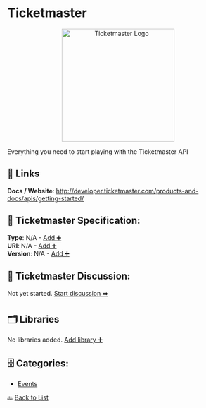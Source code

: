 # Ticketmaster
<p align="center">
    <img width="256" src="https://raw.githubusercontent.com/apis-list/apis-list/main/apis/ticketmaster/logo_256x256.png" alt="Ticketmaster Logo"/>
</p>
Everything you need to start playing with the Ticketmaster API

##  🔗 Links
**Docs / Website**: http://developer.ticketmaster.com/products-and-docs/apis/getting-started/

## 🧬 Ticketmaster Specification:
**Type**: N/A - [Add ➕](https://github.com/apis-list/apis-list/edit/main/apis.yaml#L19428)  
**URI**: N/A - [Add ➕](https://github.com/apis-list/apis-list/edit/main/apis.yaml#L19428)  
**Version**: N/A - [Add ➕](https://github.com/apis-list/apis-list/edit/main/apis.yaml#L19428)

## 💬 Ticketmaster Discussion:
Not yet started. [Start discussion ➡️](https://github.com/apis-list/apis-list/discussions/new)

## 🗂️ Libraries

No libraries added. [Add library ➕](https://github.com/apis-list/apis-list/edit/main/apis.yaml#L19428)    


## 🗄️ Categories:
- [Events](https://github.com/apis-list/apis-list#events-)

🔙  [Back to List](https://github.com/apis-list/apis-list)
